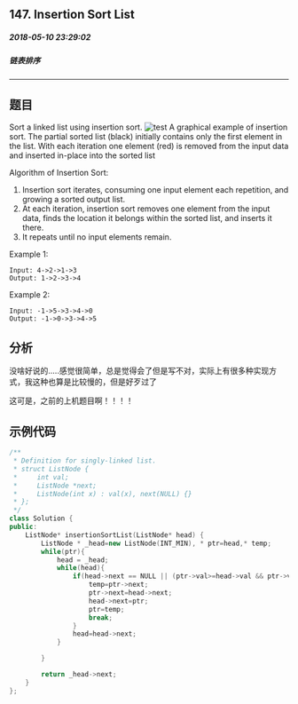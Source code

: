 ## 147. Insertion Sort List
##### 2018-05-10 23:29:02
##### 链表排序
****
##  题目
Sort a linked list using insertion sort.
![test](https://upload.wikimedia.org/wikipedia/commons/0/0f/Insertion-sort-example-300px.gif)
A graphical example of insertion sort. The partial sorted list (black) initially contains only the first element in the list.
With each iteration one element (red) is removed from the input data and inserted in-place into the sorted list

Algorithm of Insertion Sort:

1. Insertion sort iterates, consuming one input element each repetition, and growing a sorted output list.
2. At each iteration, insertion sort removes one element from the input data, finds the location it belongs within the sorted list, and inserts it there.
3. It repeats until no input elements remain.

Example 1:
```
Input: 4->2->1->3
Output: 1->2->3->4
```
Example 2:
```
Input: -1->5->3->4->0
Output: -1->0->3->4->5
```
## 分析
没啥好说的.....感觉很简单，总是觉得会了但是写不对，实际上有很多种实现方式，我这种也算是比较慢的，但是好歹过了

这可是，之前的上机题目啊！！！！
## 示例代码
```cpp
/**
 * Definition for singly-linked list.
 * struct ListNode {
 *     int val;
 *     ListNode *next;
 *     ListNode(int x) : val(x), next(NULL) {}
 * };
 */
class Solution {
public:
    ListNode* insertionSortList(ListNode* head) {
        ListNode * _head=new ListNode(INT_MIN), * ptr=head,* temp;
        while(ptr){
            head = _head;
            while(head){
                if(head->next == NULL || (ptr->val>=head->val && ptr->val <= head->next->val)){
                    temp=ptr->next;
                    ptr->next=head->next;
                    head->next=ptr;
                    ptr=temp;
                    break;
                }
                head=head->next;
            }

        }

        return _head->next;
    }
};
```
